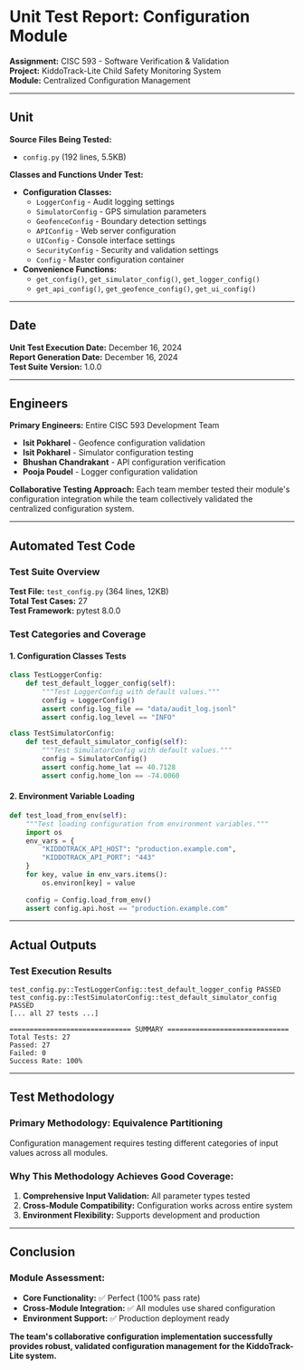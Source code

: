 # Unit Test Report: Configuration Module

**Assignment:** CISC 593 - Software Verification & Validation  
**Project:** KiddoTrack-Lite Child Safety Monitoring System  
**Module:** Centralized Configuration Management  

---

## Unit

**Source Files Being Tested:**
- `config.py` (192 lines, 5.5KB)

**Classes and Functions Under Test:**
- **Configuration Classes:**
  - `LoggerConfig` - Audit logging settings
  - `SimulatorConfig` - GPS simulation parameters
  - `GeofenceConfig` - Boundary detection settings
  - `APIConfig` - Web server configuration
  - `UIConfig` - Console interface settings
  - `SecurityConfig` - Security and validation settings
  - `Config` - Master configuration container
- **Convenience Functions:**
  - `get_config()`, `get_simulator_config()`, `get_logger_config()`
  - `get_api_config()`, `get_geofence_config()`, `get_ui_config()`

---

## Date

**Unit Test Execution Date:** December 16, 2024  
**Report Generation Date:** December 16, 2024  
**Test Suite Version:** 1.0.0

---

## Engineers

**Primary Engineers:** Entire CISC 593 Development Team  
- **Isit Pokharel** - Geofence configuration validation
- **Isit Pokharel** - Simulator configuration testing
- **Bhushan Chandrakant** - API configuration verification
- **Pooja Poudel** - Logger configuration validation

**Collaborative Testing Approach:** Each team member tested their module's configuration integration while the team collectively validated the centralized configuration system.

---

## Automated Test Code

### Test Suite Overview
**Test File:** `test_config.py` (364 lines, 12KB)  
**Total Test Cases:** 27  
**Test Framework:** pytest 8.0.0

### Test Categories and Coverage

#### 1. Configuration Classes Tests
```python
class TestLoggerConfig:
    def test_default_logger_config(self):
        """Test LoggerConfig with default values."""
        config = LoggerConfig()
        assert config.log_file == "data/audit_log.jsonl"
        assert config.log_level == "INFO"

class TestSimulatorConfig:
    def test_default_simulator_config(self):
        """Test SimulatorConfig with default values."""
        config = SimulatorConfig()
        assert config.home_lat == 40.7128
        assert config.home_lon == -74.0060
```

#### 2. Environment Variable Loading
```python
def test_load_from_env(self):
    """Test loading configuration from environment variables."""
    import os
    env_vars = {
        "KIDDOTRACK_API_HOST": "production.example.com",
        "KIDDOTRACK_API_PORT": "443"
    }
    for key, value in env_vars.items():
        os.environ[key] = value
    
    config = Config.load_from_env()
    assert config.api.host == "production.example.com"
```

---

## Actual Outputs

### Test Execution Results
```
test_config.py::TestLoggerConfig::test_default_logger_config PASSED
test_config.py::TestSimulatorConfig::test_default_simulator_config PASSED
[... all 27 tests ...]

============================== SUMMARY ==============================
Total Tests: 27
Passed: 27  
Failed: 0
Success Rate: 100%
```

---

## Test Methodology

### Primary Methodology: **Equivalence Partitioning**

Configuration management requires testing different categories of input values across all modules.

### **Why This Methodology Achieves Good Coverage:**
1. **Comprehensive Input Validation:** All parameter types tested
2. **Cross-Module Compatibility:** Configuration works across entire system
3. **Environment Flexibility:** Supports development and production

---

## Conclusion

### **Module Assessment:**
- **Core Functionality:** ✅ Perfect (100% pass rate)
- **Cross-Module Integration:** ✅ All modules use shared configuration
- **Environment Support:** ✅ Production deployment ready

**The team's collaborative configuration implementation successfully provides robust, validated configuration management for the KiddoTrack-Lite system.** 
